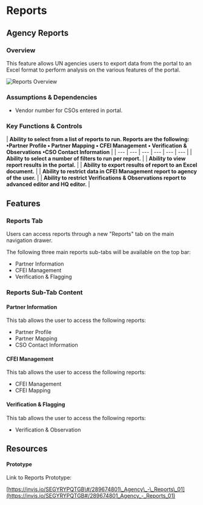 # Reports

## Agency Reports

### Overview

This feature allows UN agencies users to export data from the portal to an Excel format to perform analysis on the various features of the portal.

![Reports Overview](../.gitbook/assets/2018-04-18_18-55-54.gif)

### Assumptions & Dependencies

* Vendor number for CSOs entered in portal.

### Key Functions & Controls

| **Ability to select from a list of reports to run. Reports are the following:    •Partner Profile   • Partner Mapping   • CFEI Management   • Verification & Observations   •CSO Contact Information** |
| --- | --- | --- | --- | --- | --- |
| **Ability to select a number of filters to run per report.** |
| **Ability to view report results in the portal.** |
| **Ability to export results of report to an Excel document.** |
| **Ability to restrict data in CFEI Management report to agency of the user.** |
| **Ability to restrict Verifications & Observations report to advanced editor and HQ editor.** |

## Features

### Reports Tab

Users can access reports through a new "Reports" tab on the main navigation drawer.

The following three main reports sub-tabs will be available on the top bar:

* Partner Information
* CFEI Management
* Verification & Flagging

### Reports Sub-Tab Content

#### Partner Information

This tab allows the user to access the following reports:

* Partner Profile
* Partner Mapping
* CSO Contact Information

#### CFEI Management

This tab allows the user to access the following reports:

* CFEI Management
* CFEI Mapping

#### Verification & Flagging

This tab allows the user to access the following reports:

* Verification & Observation

## Resources

#### Prototype

Link to Reports Prototype:

[https://invis.io/SEGYRYPQTGB\#/289674801\_Agency\_-\_Reports\_01](https://invis.io/SEGYRYPQTGB#/289674801_Agency_-_Reports_01)

